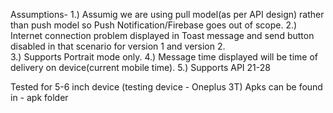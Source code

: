 Assumptions-
1.) Assumig we are using pull model(as per API design) rather than push model so Push  Notification/Firebase goes out of scope.
2.) Internet connection problem displayed in Toast message and send button disabled in that scenario for version 1 and version 2.  
3.) Supports Portrait mode only.
4.) Message time displayed will be time of delivery on device(current mobile time).
5.) Supports API 21-28

Tested for 5-6 inch device (testing device - Oneplus 3T)
Apks can be found in - apk folder  
